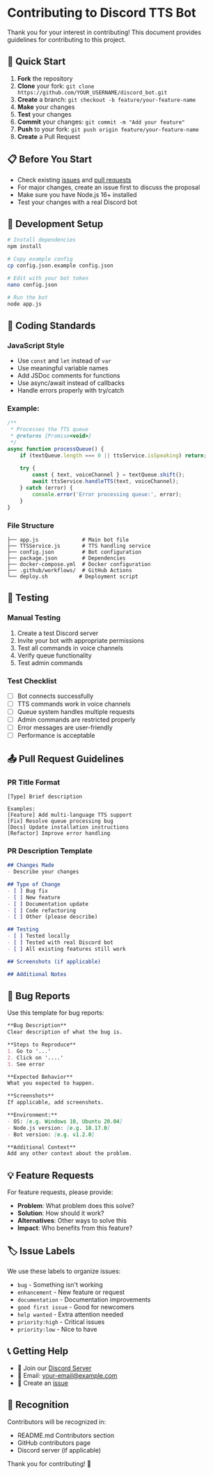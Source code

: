 # Contributing to Discord TTS Bot

Thank you for your interest in contributing! This document provides guidelines for contributing to this project.

## 🚀 Quick Start

1. **Fork** the repository
2. **Clone** your fork: `git clone https://github.com/YOUR_USERNAME/discord_bot.git`
3. **Create** a branch: `git checkout -b feature/your-feature-name`
4. **Make** your changes
5. **Test** your changes
6. **Commit** your changes: `git commit -m "Add your feature"`
7. **Push** to your fork: `git push origin feature/your-feature-name`
8. **Create** a Pull Request

## 📋 Before You Start

- Check existing [issues](https://github.com/trongtinh7727/discord_bot/issues) and [pull requests](https://github.com/trongtinh7727/discord_bot/pulls)
- For major changes, create an issue first to discuss the proposal
- Make sure you have Node.js 16+ installed
- Test your changes with a real Discord bot

## 🔧 Development Setup

```bash
# Install dependencies
npm install

# Copy example config
cp config.json.example config.json

# Edit with your bot token
nano config.json

# Run the bot
node app.js
```

## 📝 Coding Standards

### JavaScript Style
- Use `const` and `let` instead of `var`
- Use meaningful variable names
- Add JSDoc comments for functions
- Use async/await instead of callbacks
- Handle errors properly with try/catch

### Example:
```javascript
/**
 * Processes the TTS queue
 * @returns {Promise<void>}
 */
async function processQueue() {
    if (textQueue.length === 0 || ttsService.isSpeaking) return;
    
    try {
        const { text, voiceChannel } = textQueue.shift();
        await ttsService.handleTTS(text, voiceChannel);
    } catch (error) {
        console.error('Error processing queue:', error);
    }
}
```

### File Structure
```
├── app.js              # Main bot file
├── TTSService.js       # TTS handling service
├── config.json         # Bot configuration
├── package.json        # Dependencies
├── docker-compose.yml  # Docker configuration
├── .github/workflows/  # GitHub Actions
└── deploy.sh          # Deployment script
```

## 🧪 Testing

### Manual Testing
1. Create a test Discord server
2. Invite your bot with appropriate permissions
3. Test all commands in voice channels
4. Verify queue functionality
5. Test admin commands

### Test Checklist
- [ ] Bot connects successfully
- [ ] TTS commands work in voice channels
- [ ] Queue system handles multiple requests
- [ ] Admin commands are restricted properly
- [ ] Error messages are user-friendly
- [ ] Performance is acceptable

## 📤 Pull Request Guidelines

### PR Title Format
```
[Type] Brief description

Examples:
[Feature] Add multi-language TTS support
[Fix] Resolve queue processing bug
[Docs] Update installation instructions
[Refactor] Improve error handling
```

### PR Description Template
```markdown
## Changes Made
- Describe your changes

## Type of Change
- [ ] Bug fix
- [ ] New feature
- [ ] Documentation update
- [ ] Code refactoring
- [ ] Other (please describe)

## Testing
- [ ] Tested locally
- [ ] Tested with real Discord bot
- [ ] All existing features still work

## Screenshots (if applicable)

## Additional Notes
```

## 🐛 Bug Reports

Use this template for bug reports:

```markdown
**Bug Description**
Clear description of what the bug is.

**Steps to Reproduce**
1. Go to '...'
2. Click on '....'
3. See error

**Expected Behavior**
What you expected to happen.

**Screenshots**
If applicable, add screenshots.

**Environment:**
- OS: [e.g. Windows 10, Ubuntu 20.04]
- Node.js version: [e.g. 18.17.0]
- Bot version: [e.g. v1.2.0]

**Additional Context**
Add any other context about the problem.
```

## 💡 Feature Requests

For feature requests, please provide:
- **Problem**: What problem does this solve?
- **Solution**: How should it work?
- **Alternatives**: Other ways to solve this
- **Impact**: Who benefits from this feature?

## 🏷️ Issue Labels

We use these labels to organize issues:
- `bug` - Something isn't working
- `enhancement` - New feature or request
- `documentation` - Documentation improvements
- `good first issue` - Good for newcomers
- `help wanted` - Extra attention needed
- `priority:high` - Critical issues
- `priority:low` - Nice to have

## 📞 Getting Help

- 💬 Join our [Discord Server](https://discord.gg/your-server)
- 📧 Email: your-email@example.com
- 🐛 Create an [issue](https://github.com/trongtinh7727/discord_bot/issues)

## 🙏 Recognition

Contributors will be recognized in:
- README.md Contributors section
- GitHub contributors page
- Discord server (if applicable)

Thank you for contributing! 🎉
